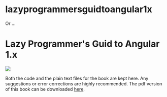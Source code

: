 # lazyprogrammersguidtoangular1x

Or ... 

#  Lazy Programmer's Guid to Angular 1.x 

![](https://s3.amazonaws.com/titlepages.leanpub.com/lazyprogrammersguidtoangular1x/hero?1471960261)

Both the code and the plain text files for the book are kept here. Any suggestions or error corrections are highly recommended. The pdf version of this book can be downloaded [here](https://leanpub.com/lazyprogrammersguidtoangular1x). 
